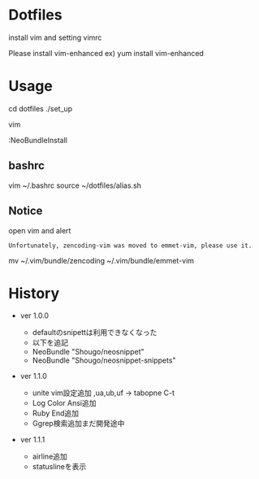 # Dotfiles

install vim and setting vimrc

Please install vim-enhanced
ex) yum install vim-enhanced

# Usage

cd dotfiles
./set_up

vim

:NeoBundleInstall

## bashrc

vim ~/.bashrc
source ~/dotfiles/alias.sh

## Notice
open vim and alert

```
Unfortunately, zencoding-vim was moved to emmet-vim, please use it.
```
mv ~/.vim/bundle/zencoding ~/.vim/bundle/emmet-vim


# History
* ver 1.0.0
  - defaultのsnipettは利用できなくなった
  - 以下を追記
  - NeoBundle "Shougo/neosnippet"
  - NeoBundle "Shougo/neosnippet-snippets"

* ver 1.1.0
  - unite vim設定追加 ,ua,ub,uf -> tabopne C-t
  - Log Color Ansi追加
  - Ruby End追加
  - Ggrep検索追加まだ開発途中

* ver 1.1.1
  - airline追加
  - statuslineを表示


